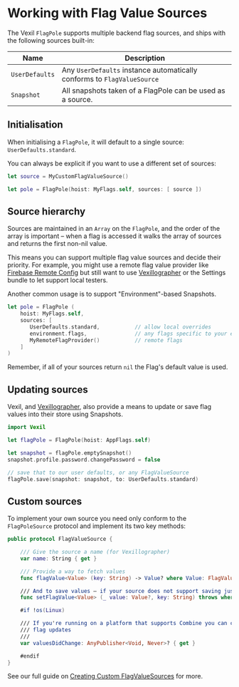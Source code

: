 # Working with Flag Value Sources

<!-- summary: "The Vexil FlagPole supports multiple backend flag sources. This guide walks through the built-in sources, how a FlagPole determines the source hierarchy and how to manipulate it." -->

The Vexil `FlagPole` supports multiple backend flag sources, and ships with the following sources built-in:

| Name | Description |
|------|-------------|
| `UserDefaults` | Any `UserDefaults` instance automatically conforms to `FlagValueSource` |
| `Snapshot` | All snapshots taken of a FlagPole can be used as a source. |

## Initialisation

When initialising a `FlagPole`, it will default to a single source: `UserDefaults.standard`.

You can always be explicit if you want to use a different set of sources:

```swift
let source = MyCustomFlagValueSource()

let pole = FlagPole(hoist: MyFlags.self, sources: [ source ])
```

## Source hierarchy

Sources are maintained in an `Array` on the `FlagPole`, and the order of the array is important – when a flag is accessed it walks the array of sources and returns the first non-nil value.

This means you can support multiple flag value sources and decide their priority. For example, you might use a remote flag value provider like [Firebase Remote Config][firebase-remote-config] but still want to use [Vexillographer][vexillographer] or the Settings bundle to let support local testers.

Another common usage is to support "Environment"-based Snapshots.

```swift
let pole = FlagPole (
    hoist: MyFlags.self,
    sources: [
       UserDefaults.standard,			// allow local overrides
       environment.flags,				// any flags specific to your environment (eg. dev/test/prod)
       MyRemoteFlagProvider()			// remote flags
    ]
)
```

Remember, if all of your sources return `nil` the Flag's default value is used.

## Updating sources

Vexil, and [Vexillographer][vexillographer], also provide a means to update or save flag values into their store using Snapshots.

```swift
import Vexil

let flagPole = FlagPole(hoist: AppFlags.self)

let snapshot = flagPole.emptySnapshot()
snapshot.profile.password.changePassword = false

// save that to our user defaults, or any FlagValueSource
flagPole.save(snapshot: snapshot, to: UserDefaults.standard)
```


## Custom sources

To implement your own source you need only conform to the `FlagPoleSource` protocol and implement its two key methods:

```swift
public protocol FlagValueSource {

    /// Give the source a name (for Vexillographer)
    var name: String { get }

    /// Provide a way to fetch values
    func flagValue<Value> (key: String) -> Value? where Value: FlagValue

    /// And to save values – if your source does not support saving just do nothing
    func setFlagValue<Value> (_ value: Value?, key: String) throws where Value: FlagValue

    #if !os(Linux)

    /// If you're running on a platform that supports Combine you can optionally support real-time
    /// flag updates
    ///
    var valuesDidChange: AnyPublisher<Void, Never>? { get }

    #endif
}
```

See our full guide on [Creating Custom FlagValueSources][custom-sources] for more.

[firebase-remote-config]: https://firebase.google.com/docs/remote-config
[vexillographer]: Vexillographer.md
[custom-sources]: Custom-Sources.md